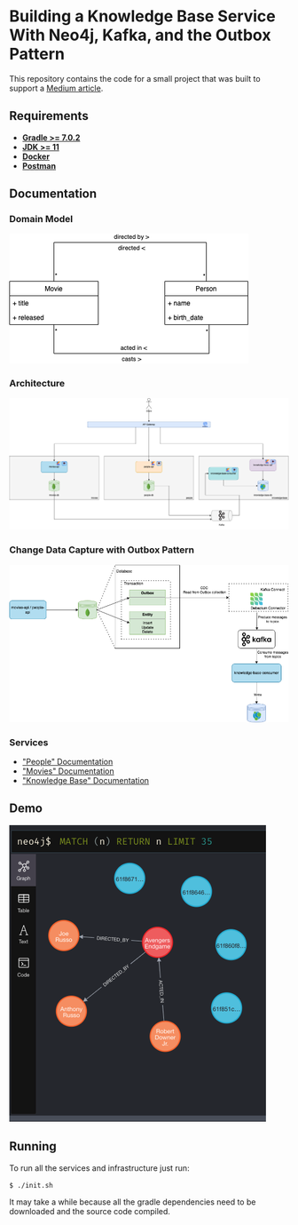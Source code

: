 # Building a Knowledge Base Service With Neo4j, Kafka, and the Outbox Pattern

This repository contains the code for a small project that was built to support a [Medium article](https://medium.com/@thegoncalomartins/building-a-knowledge-base-service-with-neo4j-and-the-outbox-pattern-9fffeaa284a6).

## Requirements

* **[Gradle >= 7.0.2](https://gradle.org/releases/)**
* **[JDK >= 11](https://www.oracle.com/java/technologies/downloads/)**
* **[Docker](https://docs.docker.com/get-docker/)**
* **[Postman](https://www.postman.com/downloads/)**

## Documentation

### Domain Model

![](./docs/domain-model.png)

### Architecture

![](./docs/architecture.png)

### Change Data Capture with Outbox Pattern

![](./docs/outbox-pattern-with-cdc.png)

### Services

* ["People" Documentation](./people/README.md)
* ["Movies" Documentation](./movies/README.md)
* ["Knowledge Base" Documentation](./knowledge-base/README.md)

## Demo

![](./docs/neo4j-screenshot.png)


## Running

To run all the services and infrastructure just run:
```bash
$ ./init.sh
```

It may take a while because all the gradle dependencies need to be downloaded and the source code compiled.
